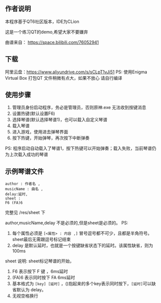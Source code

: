 ## 作者说明
本程序基于QT6社区版本，IDE为CLion

这是一个练习QT的demo,希望大家不要嫌弃

曲谱来自：
https://space.bilibili.com/76052941

## 下载
阿里云盘：https://www.aliyundrive.com/s/sCLpT1vJi51
PS: 使用Enigma Virtual Box 打包QT 文件稍微有点大，如果不放心 请自行编译

## 使用步骤
1. 管理员身份启动程序，务必是管理员，否则原神.exe 无法收到按键消息
2. 设置热键(默认设置F6)
3. 选择琴谱(默认选择琴谱1)，也可以载入自定义琴谱
4. 载入琴谱
4. 进入游戏，使用进去弹琴界面
5. 按下热键，开始弹琴，再次按下中断弹奏

PS: 程序启动自动载入了琴谱1，按下热键可以开始弹奏；载入失败，当前琴谱仍为上次载入成功的琴谱



## 示例琴谱文件
```txl
author : 作者名 ,
musicName : 曲名 ,
delay:延时,
sheet :
F6 (FA)6
```
完整见 /res/sheet 下

author,musicName,delay 不是必须的,但是sheet是必须的。
PS:
1. 每个属性必须是 `[<属性> : 内容 ,]`  冒号逗号都不可少，且都是半角符号。sheet最后无需跟逗号标记结束
2. delay 是默认延时，也就是一个按键缺省状态下的延时。该属性缺省，则为100ms

sheet 说明:
sheet标记琴谱的开始，
1. F6 表示按下 F 键 ，6ms延时
2. (FA)6 表示同时按下 FA 6ms延时
3. 基本格式为 `[key] [延时]` ，()抱起来的多个key表示同时按下，`[延时]`可以缺省默认为 delay。
4. 无视空格换行

